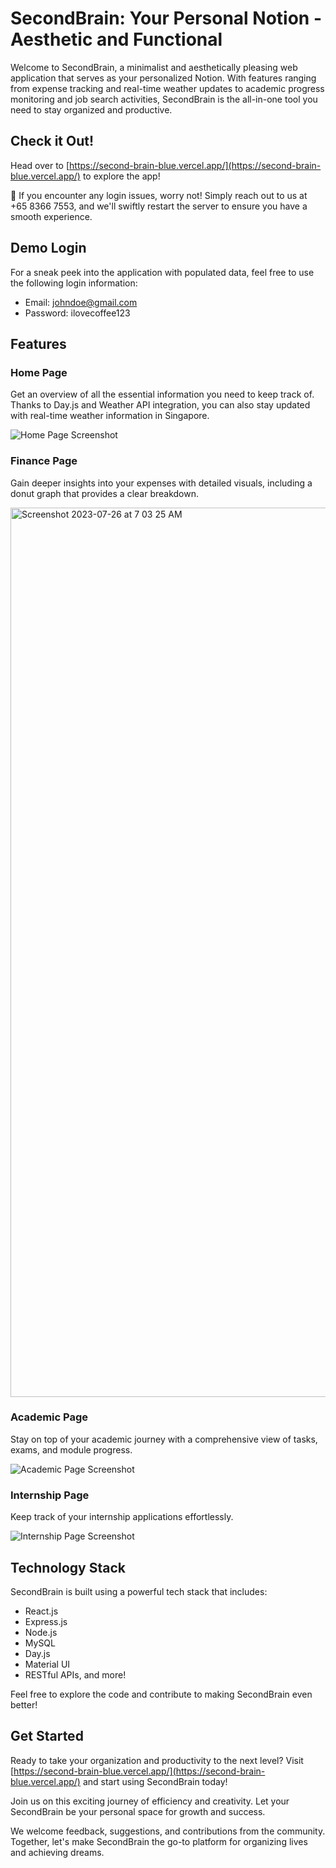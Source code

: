 # SecondBrain: Your Personal Notion - Aesthetic and Functional

Welcome to SecondBrain, a minimalist and aesthetically pleasing web application that serves as your personalized Notion. With features ranging from expense tracking and real-time weather updates to academic progress monitoring and job search activities, SecondBrain is the all-in-one tool you need to stay organized and productive.

## Check it Out!
Head over to [https://second-brain-blue.vercel.app/](https://second-brain-blue.vercel.app/) to explore the app! 

🔐 If you encounter any login issues, worry not! Simply reach out to us at +65 8366 7553, and we'll swiftly restart the server to ensure you have a smooth experience.

## Demo Login
For a sneak peek into the application with populated data, feel free to use the following login information:
- Email: johndoe@gmail.com
- Password: ilovecoffee123

## Features

### Home Page
Get an overview of all the essential information you need to keep track of. Thanks to Day.js and Weather API integration, you can also stay updated with real-time weather information in Singapore.

![Home Page Screenshot](https://github.com/chongweiguan/SecondBrain/assets/75872136/83c75b04-c2ea-4543-a453-08462b95d8cc)

### Finance Page
Gain deeper insights into your expenses with detailed visuals, including a donut graph that provides a clear breakdown.

<img width="1423" alt="Screenshot 2023-07-26 at 7 03 25 AM" src="https://github.com/chongweiguan/SecondBrain/assets/75872136/e640a0aa-66b8-484b-ab62-5f58caf284d5">


### Academic Page
Stay on top of your academic journey with a comprehensive view of tasks, exams, and module progress.

![Academic Page Screenshot](https://github.com/chongweiguan/SecondBrain/assets/75872136/548e41d3-ec7d-4557-a585-a6ebd9f1c429)

### Internship Page
Keep track of your internship applications effortlessly.

![Internship Page Screenshot](https://github.com/chongweiguan/SecondBrain/assets/75872136/09012557-bb3f-4536-bad8-ab8d29af7ce6)

## Technology Stack
SecondBrain is built using a powerful tech stack that includes:
- React.js
- Express.js
- Node.js
- MySQL
- Day.js
- Material UI
- RESTful APIs, and more!

Feel free to explore the code and contribute to making SecondBrain even better!

## Get Started
Ready to take your organization and productivity to the next level? Visit [https://second-brain-blue.vercel.app/](https://second-brain-blue.vercel.app/) and start using SecondBrain today!

Join us on this exciting journey of efficiency and creativity. Let your SecondBrain be your personal space for growth and success.

We welcome feedback, suggestions, and contributions from the community. Together, let's make SecondBrain the go-to platform for organizing lives and achieving dreams.
